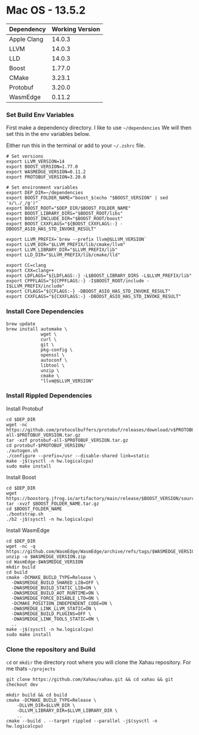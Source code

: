 # Mac OS - 13.5.2

| Dependency  | Working Version |
| ----------- | --------------- |
| Apple Clang | 14.0.3          |
| LLVM        | 14.0.3          |
| LLD         | 14.0.3          |
| Boost       | 1.77.0          |
| CMake       | 3.23.1          |
| Protobuf    | 3.20.0          |
| WasmEdge    | 0.11.2          |

### Set Build Env Variables

First make a dependency directory. I like to use `~/dependencies` We will then set this in the env variables below.

Either run this in the terminal or add to your `~/.zshrc` file. &#x20;

```
# Set versions
export LLVM_VERSION=14
export BOOST_VERSION=1.77.0
export WASMEDGE_VERSION=0.11.2
export PROTOBUF_VERSION=3.20.0

# Set environment variables
export DEP_DIR=~/dependencies
export BOOST_FOLDER_NAME="boost_$(echo "$BOOST_VERSION" | sed 's/\./_/g')"
export BOOST_ROOT="$DEP_DIR/$BOOST_FOLDER_NAME"
export BOOST_LIBRARY_DIRS="$BOOST_ROOT/libs"
export BOOST_INCLUDE_DIR="$BOOST_ROOT/boost"
export BOOST_CXXFLAGS="${BOOST_CXXFLAGS:-} -DBOOST_ASIO_HAS_STD_INVOKE_RESULT"

export LLVM_PREFIX=`brew --prefix llvm@$LLVM_VERSION`
export LLVM_DIR="$LLVM_PREFIX/lib/cmake/llvm"
export LLVM_LIBRARY_DIR="$LLVM_PREFIX/lib"
export LLD_DIR="$LLVM_PREFIX/lib/cmake/lld"

export CC=clang
export CXX=clang++
export LDFLAGS="${LDFLAGS:-} -L$BOOST_LIBRARY_DIRS -L$LLVM_PREFIX/lib"
export CPPFLAGS="${CPPFLAGS:-} -I$BOOST_ROOT/include -I$LLVM_PREFIX/include"
export CFLAGS="${CFLAGS:-} -DBOOST_ASIO_HAS_STD_INVOKE_RESULT"
export CXXFLAGS="${CXXFLAGS:-} -DBOOST_ASIO_HAS_STD_INVOKE_RESULT"
```

### Install Core Dependencies

```
brew update
brew install automake \
             wget \
             curl \
             git \
             pkg-config \
             openssl \
             autoconf \
             libtool \
             unzip \
             cmake \
             "llvm@$LLVM_VERSION"
```

### Install Rippled Dependencies

Install Protobuf

```
cd $DEP_DIR
wget -nc https://github.com/protocolbuffers/protobuf/releases/download/v$PROTOBUF_VERSION/protobuf-all-$PROTOBUF_VERSION.tar.gz
tar -xzf protobuf-all-$PROTOBUF_VERSION.tar.gz
cd protobuf-$PROTOBUF_VERSION/
./autogen.sh
./configure --prefix=/usr --disable-shared link=static
make -j$(sysctl -n hw.logicalcpu)
sudo make install
```

Install Boost

```
cd $DEP_DIR
wget https://boostorg.jfrog.io/artifactory/main/release/$BOOST_VERSION/source/$BOOST_FOLDER_NAME.tar.gz
tar -xvzf $BOOST_FOLDER_NAME.tar.gz
cd $BOOST_FOLDER_NAME
./bootstrap.sh
./b2 -j$(sysctl -n hw.logicalcpu)
```

Install WasmEdge

```
cd $DEP_DIR
wget -nc -q https://github.com/WasmEdge/WasmEdge/archive/refs/tags/$WASMEDGE_VERSION.zip
unzip -o $WASMEDGE_VERSION.zip
cd WasmEdge-$WASMEDGE_VERSION
mkdir build
cd build
cmake -DCMAKE_BUILD_TYPE=Release \
  -DWASMEDGE_BUILD_SHARED_LIB=OFF \
  -DWASMEDGE_BUILD_STATIC_LIB=ON \
  -DWASMEDGE_BUILD_AOT_RUNTIME=ON \
  -DWASMEDGE_FORCE_DISABLE_LTO=ON \
  -DCMAKE_POSITION_INDEPENDENT_CODE=ON \
  -DWASMEDGE_LINK_LLVM_STATIC=ON \
  -DWASMEDGE_BUILD_PLUGINS=OFF \
  -DWASMEDGE_LINK_TOOLS_STATIC=ON \
  ..
make -j$(sysctl -n hw.logicalcpu)
sudo make install
```

### Clone the repository and Build

`cd` or `mkdir` the directory root where you will clone the Xahau repository. For me thats `~/projects`

```
git clone https://github.com/Xahau/xahau.git && cd xahau && git checkout dev
```

```shellscript
mkdir build && cd build
cmake -DCMAKE_BUILD_TYPE=Release \
    -DLLVM_DIR=$LLVM_DIR \
    -DLLVM_LIBRARY_DIR=$LLVM_LIBRARY_DIR \
    ..
cmake --build . --target rippled --parallel -j$(sysctl -n hw.logicalcpu)
```
